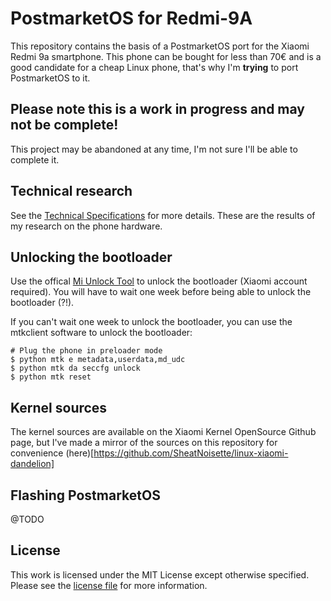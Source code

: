 # PostmarketOS for Redmi-9A

This repository contains the basis of a PostmarketOS port for the Xiaomi
Redmi 9a smartphone. This phone can be bought for less than 70€ and is a good
candidate for a cheap Linux phone, that's why I'm **trying** to port
PostmarketOS to it.

Please note this is a work in progress and may not be complete!
---

This project may be abandoned at any time, I'm not sure I'll be able to
complete it.

## Technical research

See the [Technical Specifications](SPECS.md) for more details. These are the
results of my research on the phone hardware.

## Unlocking the bootloader

Use the offical [Mi Unlock Tool](https://en.miui.com/unlock/) to unlock the
bootloader (Xiaomi account required). You will have to wait one week before
being able to unlock the bootloader (?!).

If you can't wait one week to unlock the bootloader, you can use the mtkclient
software to unlock the bootloader:
```
# Plug the phone in preloader mode
$ python mtk e metadata,userdata,md_udc
$ python mtk da seccfg unlock
$ python mtk reset
```

## Kernel sources

The kernel sources are available on the Xiaomi Kernel OpenSource Github page,
but I've made a mirror of the sources on this repository for convenience
(here)[https://github.com/SheatNoisette/linux-xiaomi-dandelion]

## Flashing PostmarketOS

@TODO

## License
This work is licensed under the MIT License except otherwise specified.
Please see the [license file](LICENSE) for more information.
